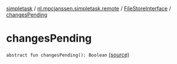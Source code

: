 [simpletask](../../index.md) / [nl.mpcjanssen.simpletask.remote](../index.md) / [FileStoreInterface](index.md) / [changesPending](.)

# changesPending

`abstract fun changesPending(): Boolean` [(source)](https://github.com/mpcjanssen/simpletask-android/blob/master/src/main/java/nl/mpcjanssen/simpletask/remote/FileStoreInterface.kt#L31)